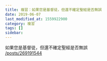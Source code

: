 ```yaml
---
title: 複習：如果您是基督徒，但還不確定聖經是否無誤
date: 2019-06-07
last_modified_at: 1559922900
category: 複習
tags: []
sidebar: 
---
```


<p>如果您是基督徒，但還不確定聖經是否無誤<br/>
<a href="/posts/269191544" target="_blank">/posts/269191544</a></p>
<p> </p>
